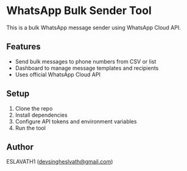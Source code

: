 # WhatsApp Bulk Sender Tool

This is a bulk WhatsApp message sender using WhatsApp Cloud API.

## Features
- Send bulk messages to phone numbers from CSV or list
- Dashboard to manage message templates and recipients
- Uses official WhatsApp Cloud API

## Setup
1. Clone the repo
2. Install dependencies
3. Configure API tokens and environment variables
4. Run the tool

## Author
ESLAVATH1 (devsingheslvath@gmail.com)
